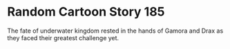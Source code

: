 # Random Cartoon Story 185

The fate of underwater kingdom rested in the hands of Gamora and Drax as they faced their greatest challenge yet.